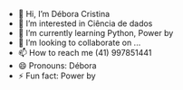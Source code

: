 - 👋 Hi, I’m Débora Cristina
- 👀 I’m interested in Ciência de dados
- 🌱 I’m currently learning Python, Power by
- 💞️ I’m looking to collaborate on ...
- 📫 How to reach me (41) 997851441
- 😄 Pronouns: Débora
- ⚡ Fun fact: Power by 

<!---
Debora1832/Debora1832 is a ✨ special ✨ repository because its `README.md` (this file) appears on your GitHub profile.
You can click the Preview link to take a look at your changes.
--->
